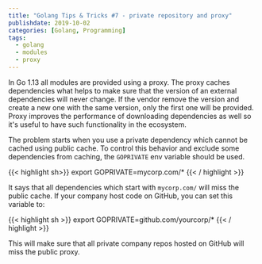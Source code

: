 ```yaml
---
title: "Golang Tips & Tricks #7 - private repository and proxy"
publishdate: 2019-10-02
categories: [Golang, Programming]
tags:
  - golang
  - modules
  - proxy
---
```


In Go 1.13 all modules are provided using a proxy. The proxy caches dependencies what helps to make sure that the version of an external dependencies will never change. If the vendor remove the version and create a new one with the same version, only the first one will be provided.
Proxy improves the performance of downloading dependencies as well so it's useful to have such functionality in the ecosystem.

The problem starts when you use a private dependency which cannot be cached using public cache. To control this behavior and exclude some dependencies from caching, the `GOPRIVATE` env variable should be used.

{{< highlight sh>}}
export GOPRIVATE=mycorp.com/*
{{< / highlight >}}

It says that all dependencies which start with `mycorp.com/` will miss the public cache. If your company host code on GitHub, you can set this variable to:

{{< highlight sh >}}
export GOPRIVATE=github.com/yourcorp/*
{{< / highlight >}}

This will make sure that all private company repos hosted on GitHub will miss the public proxy.